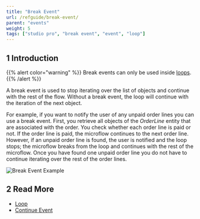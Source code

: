 ```yaml
---
title: "Break Event"
url: /refguide/break-event/
parent: "events"
weight: 5
tags: ["studio pro", "break event", "event", "loop"]
---
```


## 1 Introduction

{{% alert color="warning" %}}
Break events can only be used inside [loops](loop).
{{% /alert %}}

A break event is used to stop iterating over the list of objects and continue with the rest of the flow. Without a break event, the loop will continue with the iteration of the next object.

For example, if you want to notify the user of any unpaid order lines you can use a break event. First, you retrieve all objects of the *OrderLine* entity that are associated with the order. You check whether each order line is paid or not. If the order line is paid, the microflow continues to the next order line. However, if an unpaid order line is found, the user is notified and the loop stops; the microflow breaks from the loop and continues with the rest of the microflow. Once you have found one unpaid order line you do not have to continue iterating over the rest of the order lines.

![Break Event Example](/attachments/refguide/modeling/application-logic/microflows-and-nanoflows/events/break-event/break-event-example.png)

## 2 Read More

* [Loop](loop)
* [Continue Event](continue-event)